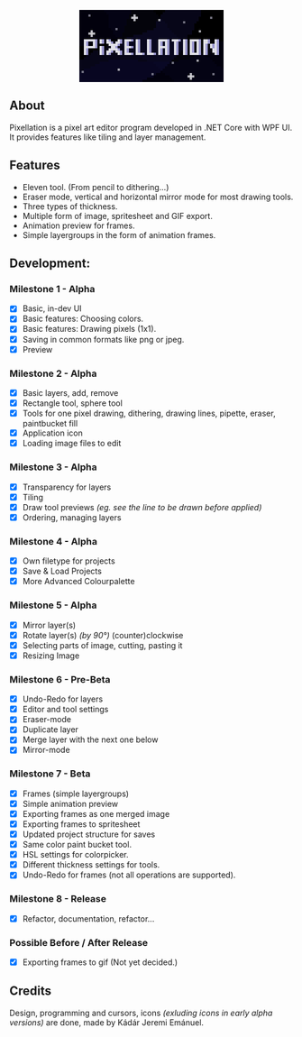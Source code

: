 <p align="center"><img align="center" src="logo-big.png" alt="pixellation logo"></p>

## About

Pixellation is a pixel art editor program developed in .NET Core with WPF UI. It provides features like tiling and layer management.

## Features

- Eleven tool. (From pencil to dithering...)
- Eraser mode, vertical and horizontal mirror mode for most drawing tools.
- Three types of thickness.
- Multiple form of image, spritesheet and GIF export.
- Animation preview for frames.
- Simple layergroups in the form of animation frames.

## Development:

### Milestone 1 - Alpha
- [x] Basic, in-dev UI
- [x] Basic features: Choosing colors.
- [x] Basic features: Drawing pixels (1x1).
- [x] Saving in common formats like png or jpeg.
- [x] Preview

### Milestone 2 - Alpha
- [x] Basic layers, add, remove
- [x] Rectangle tool, sphere tool
- [x] Tools for one pixel drawing, dithering, drawing lines, pipette, eraser, paintbucket fill
- [x] Application icon
- [x] Loading image files to edit

### Milestone 3 - Alpha
- [x] Transparency for layers
- [x] Tiling
- [x] Draw tool previews *(eg. see the line to be drawn before applied)*
- [x] Ordering, managing layers

### Milestone 4 - Alpha
- [x] Own filetype for projects
- [x] Save & Load Projects
- [x] More Advanced Colourpalette

### Milestone 5 - Alpha
- [x] Mirror layer(s)
- [x] Rotate layer(s) *(by 90°)* (counter)clockwise
- [x] Selecting parts of image, cutting, pasting it
- [x] Resizing Image

### Milestone 6 - Pre-Beta

- [x] Undo-Redo for layers
- [x] Editor and tool settings
- [x] Eraser-mode
- [x] Duplicate layer
- [x] Merge layer with the next one below
- [x] Mirror-mode

### Milestone 7 - Beta

- [x] Frames (simple layergroups)
- [x] Simple animation preview
- [x] Exporting frames as one merged image
- [x] Exporting frames to spritesheet
- [x] Updated project structure for saves
- [x] Same color paint bucket tool.
- [x] HSL settings for colorpicker.
- [x] Different thickness settings for tools.
- [x] Undo-Redo for frames (not all operations are supported).

### Milestone 8 - Release

- [x] Refactor, documentation, refactor...

### Possible Before / After Release
- [x] Exporting frames to gif (Not yet decided.)

## Credits

Design, programming and cursors, icons *(exluding icons in early alpha versions)* are done, made by Kádár Jeremi Emánuel.